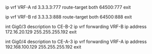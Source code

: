 ip vrf VRF-A
rd 3.3.3.3:777
route-target both 64500:777
exit

ip vrf VRF-B
rd 3.3.3.3:888
route-target both 64500:888
exit


int Gig0/3
description to CE-B-2
ip vrf forwarding VRF-B
ip address 172.16.20.129 255.255.255.192
exit

int Gig0/4
description to CE-A-3
ip vrf forwarding VRF-A
ip address 192.168.100.129 255.255.255.192
exit